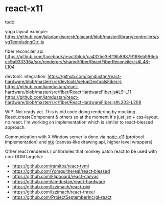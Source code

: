 # react-x11

todo:

yoga layout example: https://github.com/jaladankisuresh/placard/blob/master/library/controllers/svgTemplatingCtrl.js

fiber reconciler api: https://github.com/facebook/react/blob/ca4325e3eff16b86879188eb996ebcc9a933336a/src/renderers/shared/fiber/ReactFiberReconciler.js#L48-L104

devtools integration: https://github.com/iamdustan/react-hardware/blob/master/src/devtools/setupDevtoolsFiber.js
https://github.com/iamdustan/react-hardware/blob/master/src/fiber/ReactHardwareFiber.js#L9-L11
https://github.com/iamdustan/react-hardware/blob/master/src/fiber/ReactHardwareFiber.js#L203-L208



WIP. Not ready yet. This is old code doing rendering by mocking React.createComponent & others so at the moment it's just jsx + css-layout, no react. I'm working on implementation which is similar to react-blessed approach.

Communication with X Window server is done via [node-x11](https://github.com/sidorares/node-x11) (protocol implementation) and [ntk](https://github.com/sidorares/ntk) (canvas-like drawing api, higher level wrappers)

Other react renderers ( or libraries that monkey patch react to be used with non-DOM targets):

 - https://github.com/ramitos/react-tvml
 - https://github.com/Yomguithereal/react-blessed
 - https://github.com/Flipboard/react-canvas
 - https://github.com/iamdustan/react-hardware
 - https://github.com/Izzimach/react-pixi
 - https://github.com/Izzimach/react-three/
 - https://github.com/ProjectSeptemberInc/gl-react

